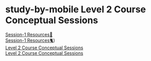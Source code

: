 # study-by-mobile Level 2 Course Conceptual Sessions 
[Session-1 Resources🥇](https://javascript.info/)
<br/>
[Session-1 Resources🐈](https://developer.mozilla.org/en-US/docs/Web/JavaScript))
<br/>
[Level 2 Course Conceptual Sessions](https://github.com/Shafayathub/Prerequisite_session_2)
<br/>
[Level 2 Course Conceptual Sessions](https://github.com/mehedi-imun/pre-enrollment-bootcamp)
<br/>
